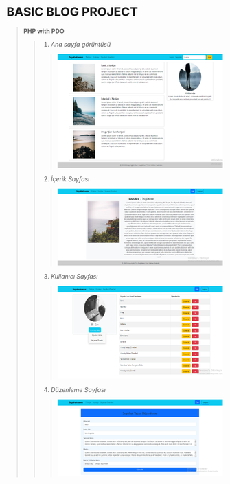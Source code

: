 # BASIC BLOG PROJECT
> **PHP with PDO** <br>
>> 1. *Ana sayfa görüntüsü* <br>
>>> ![Anasayfa](resimler/pr/anasayfa.png) <br>
>> 2. *İçerik Sayfası* <br>
>>> ![İçerik](resimler/pr/text.png) <br>
>> 3. *Kullanıcı Sayfası* <br>
>>> ![Kullanıcı](resimler/pr/userpage.png) <br>
>> 4. *Düzenleme Sayfası* <br>
>>> ![Düzenleme](resimler/pr/editing.png) <br>